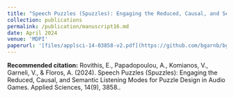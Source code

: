 ```yaml
---
title: "Speech Puzzles (Spuzzles): Engaging the Reduced, Causal, and Semantic Listening Modes for Puzzle Design in Audio Games"
collection: publications
permalink: /publication/manuscript16.md
date: April 2024
venue: 'MDPI'
paperurl: '[files/applsci-14-03858-v2.pdf](https://github.com/bgarnb/bgarnb.github.io/blob/master/files/applsci-14-03858-v2.pdf)'
---
```


<b> Recommended citation:</b> Rovithis, E., Papadopoulou, A., Komianos, V., Garneli, V., & Floros, A. (2024). Speech Puzzles (Spuzzles): Engaging the Reduced, Causal, and Semantic Listening Modes for Puzzle Design in Audio Games. Applied Sciences, 14(9), 3858..

